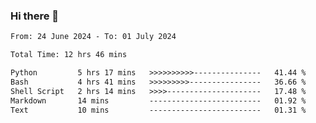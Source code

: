 ### Hi there 👋

<!--
**ututono/ututono** is a ✨ _special_ ✨ repository because its `README.md` (this file) appears on your GitHub profile.

Here are some ideas to get you started:

- 🔭 I’m currently working on ...
- 🌱 I’m currently learning ...
- 👯 I’m looking to collaborate on ...
- 🤔 I’m looking for help with ...
- 💬 Ask me about ...
- 📫 How to reach me: ...
- 😄 Pronouns: ...
- ⚡ Fun fact: ...
-->



<!--START_SECTION:waka-->

```txt
From: 24 June 2024 - To: 01 July 2024

Total Time: 12 hrs 46 mins

Python         5 hrs 17 mins   >>>>>>>>>>---------------   41.44 %
Bash           4 hrs 41 mins   >>>>>>>>>----------------   36.66 %
Shell Script   2 hrs 14 mins   >>>>---------------------   17.48 %
Markdown       14 mins         -------------------------   01.92 %
Text           10 mins         -------------------------   01.31 %
```

<!--END_SECTION:waka-->
